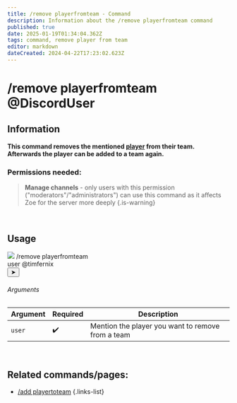 ```yaml
---
title: /remove playerfromteam - Command
description: Information about the /remove playerfromteam command
published: true
date: 2025-01-19T01:34:04.362Z
tags: command, remove player from team
editor: markdown
dateCreated: 2024-04-22T17:23:02.623Z
---
```


# /remove playerfromteam @DiscordUser
## Information
**This command removes the mentioned [player](/en/terms/player) from their team. Afterwards the player can be added to a team again.**
<br>

### Permissions needed:
>**Manage channels** - only users with this permission ("moderators"/"administrators") can use this command as it affects Zoe for the server more deeply {.is-warning}

<br>

## Usage
<div class="discord-preview">
    <div class="dcp-chatbar">
        <img src="https://zoe-discord-bot.ch/img/favicon.ico" class="dcp-avatar">
        <span class="dcp-command">/remove playerfromteam</span>
        <div class="dcp-args">
            <div class="dcp-arg">
                <span class="dcp-arg-label">user</span>
                <span class="dcp-arg-value">
              	<span class="dcp-mention">@timfernix</span>
              </span>
            </div>
        </div>
        <button class="dcp-send-btn">&#10148;</button> 
    </div>
</div>

###### Arguments
| Argument | Required | Description |
|----------|----------|-------------|
| `user` | :heavy_check_mark: | Mention the player you want to remove from a team |
<br>

## Related commands/pages:
-  [/add playertoteam](/en/commands/team/addplayer)
{.links-list}